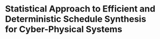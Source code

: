 # Statistical Approach to Efficient and Deterministic Schedule Synthesis for Cyber-Physical Systems
